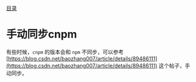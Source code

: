 [目录](./)
# 手动同步cnpm

有些时候，`cnpm` 的版本会和 `npm` 不同步，可以参考 [https://blog.csdn.net/baozhang007/article/details/89486111](https://blog.csdn.net/baozhang007/article/details/89486111) 这个帖子，手动同步。
